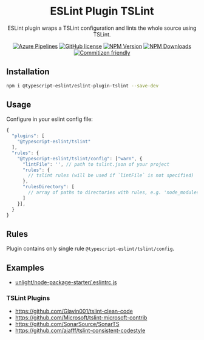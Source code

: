 <h1 align="center">ESLint Plugin TSLint</h1>

<p align="center">ESLint plugin wraps a TSLint configuration and lints the whole source using TSLint.</p>

<p align="center">
    <a href="https://dev.azure.com/typescript-eslint/TypeScript%20ESLint/_build/latest?definitionId=1&branchName=master"><img src="https://img.shields.io/azure-devops/build/typescript-eslint/TypeScript%20ESLint/1.svg?label=%F0%9F%9A%80%20Azure%20Pipelines&style=flat-square" alt="Azure Pipelines"/></a>
    <a href="https://github.com/typescript-eslint/typescript-eslint/blob/master/LICENSE"><img src="https://img.shields.io/npm/l/typescript-estree.svg?style=flat-square" alt="GitHub license" /></a>
    <a href="https://www.npmjs.com/package/@typescript-eslint/eslint-plugin-tslint"><img src="https://img.shields.io/npm/v/@typescript-eslint/eslint-plugin-tslint.svg?style=flat-square" alt="NPM Version" /></a>
    <a href="https://www.npmjs.com/package/@typescript-eslint/eslint-plugin-tslint"><img src="https://img.shields.io/npm/dm/@typescript-eslint/eslint-plugin-tslint.svg?style=flat-square" alt="NPM Downloads" /></a>
    <a href="http://commitizen.github.io/cz-cli/"><img src="https://img.shields.io/badge/commitizen-friendly-brightgreen.svg?style=flat-square" alt="Commitizen friendly" /></a>
</p>

## Installation

```sh
npm i @typescript-eslint/eslint-plugin-tslint --save-dev
```

## Usage

Configure in your eslint config file:

```js
{
  "plugins": [
    "@typescript-eslint/tslint"
  ],
  "rules": {
    "@typescript-eslint/tslint/config": ["warn", {
      "lintFile": '', // path to tslint.json of your project
      "rules": {
        // tslint rules (will be used if `lintFile` is not specified)
      },
      "rulesDirectory": [
        // array of paths to directories with rules, e.g. 'node_modules/tslint/lib/rules' (will be used if `lintFile` is not specified)
      ]
    }],
  }
}
```

## Rules

Plugin contains only single rule `@typescript-eslint/tslint/config`.

## Examples

- [unlight/node-package-starter/.eslintrc.js](https://github.com/unlight/node-package-starter/blob/master/.eslintrc.js)

### TSLint Plugins

- https://github.com/Glavin001/tslint-clean-code
- https://github.com/Microsoft/tslint-microsoft-contrib
- https://github.com/SonarSource/SonarTS
- https://github.com/ajafff/tslint-consistent-codestyle
